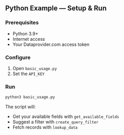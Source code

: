 ## Python Example — Setup & Run

### Prerequisites

- Python 3.9+
- Internet access
- Your Dataprovider.com access token

### Configure

1. Open `basic_usage.py`
2. Set the `API_KEY`

### Run

```bash
python3 basic_usage.py
```

The script will:

- Get your available fields with `get_available_fields`
- Suggest a filter with `create_query_filter`
- Fetch records with `lookup_data`

